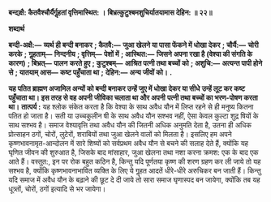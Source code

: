 **बन्द्यक्षै: कैतवैश्चौर्यैर्गॢहतां वृत्तिमास्थित: ।** **बिभ्रत्कुटुश्बमशुचिर्यातयामास देहिन: ॥ २२॥** 

**शब्दार्थ** 

**बन्दी-अक्षै:—** **व्यर्थ ही बन्दी बनाकर** **; कैतवै:—** **जुआ खेलने या पासा फेंकने में धोखा देकर** **; चौर्यै:—** **चोरी करके** **;** **गॢहताम्—** **निन्दनीय** **; वृत्तिम्—** **पेशों में** **; आस्थित:—** **जिसने अपना रखा है (वेश्या की संगति के कारण)** **; बिभ्रत्—** **पालन** **करते हुए** **; कुटुश्बम्—** **आश्रित पत्नी तथा बच्चों को** **; अशुचि:—** **अत्यन्त पापी होने से** **; यातयाम् आस—** **कष्ट पहुँचाता था** **;** **देहिन:—** **अन्य जीवों को।** **.** 

**यह पतित ब्राह्मण अजामिल अन्यों को बन्दी बनाकर उन्हें जुए में धोखा देकर या सीधे** **उन्हें लूट कर कष्ट पहुँचाता था। इस तरह से वह अपनी जीविका चलाता था और अपनी** **पत्नी तथा बच्चों का भरण-पोषण करता था।** **तात्पर्य :** यह श्लोक संकेत करता है कि वेश्या के साथ अवैध यौन में लिप्त रहने से ही मनुष्य कितना पतित हो जाता है। सती या उच्चकुलीन षी के साथ अवैध यौन सश्भव नहीं, ऐसा केवल कुल्टा शुद्र षियों के साथ सश्भव है। समाज वेश्यावृत्ति तथा अवैध यौन की जितनी अधिक अनुमति देता है, उतना ही अधिक प्रोत्साहन ठगों, चोरों, लुटेरों, शराबियों तथा जुआ खेलने वालों को मिलता है। इसलिए हम अपने कृष्णभावनामृत-आन्दोलन में सारे शिष्यों को सर्वप्रथम अवैध यौन से बचने की सलाह देते हैं, क्योंकि यह घृणित जीवन की शुरुआत है, जिसके बाद मांसाहार, जुआ खेलना तथा नशा करना क्रमश: एक के बाद एक आते हैं। वस्तुत:, इन पर रोक बहुत कठिन है, किन्तु यदि पूर्णतया कृष्ण की शरण ग्रहण कर ली जाये तो यह सश्भव है, क्योंकि कृष्णभावनाभावित व्यक्ति के लिए ये गॢहत आदतें धीरे-धीरे अरुचिकर बन जाती हैं। किन्तु यदि समाज में अवैध यौन के बढ़ाने की छूट दे दी जाये तो सारा समाज घृणास्पद बन जायेगा, क्योंकि तब यह धूत्र्तों, चोरों, ठगों इत्यादि से भर जायेगा।  